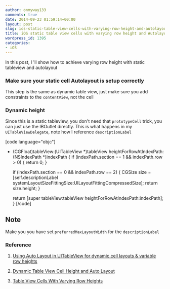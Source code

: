 ```yaml
---
author: onmyway133
comments: true
date: 2014-09-23 01:59:14+00:00
layout: post
slug: ios-static-table-view-cells-with-varying-row-height-and-autolayout
title: iOS static table view cells with varying row height and Autolayout
wordpress_id: 1395
categories:
- iOS
---
```


In this post, I 'll show how to achieve varying row height with static tableview and autolayout



### Make sure your static cell Autolayout is setup correctly



This step is the same as dynamic table view, just make sure you add constraints to the `contentView`, not the cell



### Dynamic height



Since this is a static tableview, you don't need that `prototypeCell` trick, you can just use the IBOutlet directly. This is what happens in my `UITableViewDelegate`, note how I reference `descriptionLabel`

[code language="objc"]
- (CGFloat)tableView:(UITableView *)tableView heightForRowAtIndexPath:(NSIndexPath *)indexPath
{
    if (indexPath.section == 1 && indexPath.row > 0) {
        return 0;
    }

    if (indexPath.section == 0 && indexPath.row == 2) {
        CGSize size = [self.descriptionLabel systemLayoutSizeFittingSize:UILayoutFittingCompressedSize];
        return size.height;
    }

    return [super tableView:tableView heightForRowAtIndexPath:indexPath];
}
[/code]



## Note



Make you you have set `preferredMaxLayoutWidth` for the `descriptionLabel`



### Reference







  1. [Using Auto Layout in UITableView for dynamic cell layouts & variable row heights](http://stackoverflow.com/a/18746930/1418457)


  2. [Dynamic Table View Cell Height and Auto Layout](http://www.raywenderlich.com/73602/dynamic-table-view-cell-height-auto-layout)


  3. [Table View Cells With Varying Row Heights](http://useyourloaf.com/blog/2014/02/14/table-view-cells-with-varying-row-heights.html)


